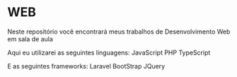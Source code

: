 # WEB

Neste repositório você encontrará meus trabalhos de Desenvolvimento Web em sala de aula

Aqui eu utilizarei as seguintes linguagens:
JavaScript
PHP
TypeScript

E as seguintes frameworks:
Laravel
BootStrap
JQuery
